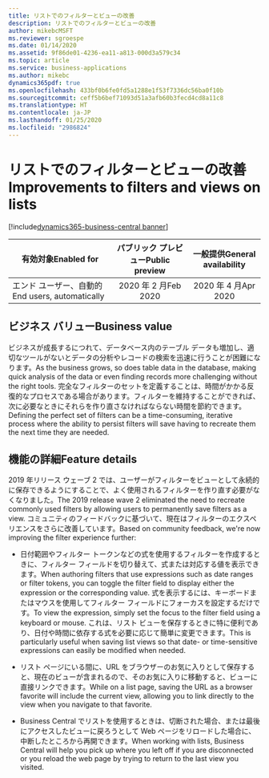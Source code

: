 ```yaml
---
title: リストでのフィルターとビューの改善
description: リストでのフィルターとビューの改善
author: mikebcMSFT
ms.reviewer: sgroespe
ms.date: 01/14/2020
ms.assetid: 9f86de01-4236-ea11-a813-000d3a579c34
ms.topic: article
ms.service: business-applications
ms.author: mikebc
dynamics365pdf: true
ms.openlocfilehash: 433bf0b6fe0fd5a1288e1f53f7336dc56ba0f10b
ms.sourcegitcommit: ceff5b6bef71093d51a3afb60b3fecd4cd8a11c8
ms.translationtype: HT
ms.contentlocale: ja-JP
ms.lasthandoff: 01/25/2020
ms.locfileid: "2986824"
---
```

# <a name="improvements-to-filters-and-views-on-lists"></a><span data-ttu-id="ef34b-103">リストでのフィルターとビューの改善</span><span class="sxs-lookup"><span data-stu-id="ef34b-103">Improvements to filters and views on lists</span></span>
[!include[dynamics365-business-central banner](../includes/dynamics365-business-central.md)]

| <span data-ttu-id="ef34b-104">有効対象</span><span class="sxs-lookup"><span data-stu-id="ef34b-104">Enabled for</span></span>    |  <span data-ttu-id="ef34b-105">パブリック プレビュー</span><span class="sxs-lookup"><span data-stu-id="ef34b-105">Public preview</span></span> | <span data-ttu-id="ef34b-106">一般提供</span><span class="sxs-lookup"><span data-stu-id="ef34b-106">General availability</span></span> | 
| ---------- | :----------: |:----------: |
|<span data-ttu-id="ef34b-107">エンド ユーザー、自動的</span><span class="sxs-lookup"><span data-stu-id="ef34b-107">End users, automatically</span></span>|<span data-ttu-id="ef34b-108">2020 年 2 月</span><span class="sxs-lookup"><span data-stu-id="ef34b-108">Feb 2020</span></span>| <span data-ttu-id="ef34b-109">2020 年 4 月</span><span class="sxs-lookup"><span data-stu-id="ef34b-109">Apr 2020</span></span>|


## <a name="business-value"></a><span data-ttu-id="ef34b-110">ビジネス バリュー</span><span class="sxs-lookup"><span data-stu-id="ef34b-110">Business value</span></span>
<!-- bv start -->
<span data-ttu-id="ef34b-111">ビジネスが成長するにつれて、データベース内のテーブル データも増加し、適切なツールがないとデータの分析やレコードの検索を迅速に行うことが困難になります。</span><span class="sxs-lookup"><span data-stu-id="ef34b-111">As the business grows, so does table data in the database, making quick analysis of the data or even finding records more challenging without the right tools.</span></span> <span data-ttu-id="ef34b-112">完全なフィルターのセットを定義することは、時間がかかる反復的なプロセスである場合があります。フィルターを維持することができれば、次に必要なときにそれらを作り直さなければならない時間を節約できます。</span><span class="sxs-lookup"><span data-stu-id="ef34b-112">Defining the perfect set of filters can be a time-consuming, iterative process where the ability to persist filters will save having to recreate them the next time they are needed.</span></span>
<!-- bv end -->



## <a name="feature-details"></a><span data-ttu-id="ef34b-113">機能の詳細</span><span class="sxs-lookup"><span data-stu-id="ef34b-113">Feature details</span></span>
<!--feature detail start -->
<span data-ttu-id="ef34b-114">2019 年リリース ウェーブ 2 では、ユーザーがフィルターをビューとして永続的に保存できるようにすることで、よく使用されるフィルターを作り直す必要がなくなりました。</span><span class="sxs-lookup"><span data-stu-id="ef34b-114">The 2019 release wave 2 eliminated the need to recreate commonly used filters by allowing users to permanently save filters as a view.</span></span> <span data-ttu-id="ef34b-115">コミュニティのフィードバックに基づいて、現在はフィルターのエクスペリエンスをさらに改善しています。</span><span class="sxs-lookup"><span data-stu-id="ef34b-115">Based on community feedback, we're now improving the filter experience further:</span></span>

- <span data-ttu-id="ef34b-116">日付範囲やフィルター トークンなどの式を使用するフィルターを作成するときに、フィルター フィールドを切り替えて、式または対応する値を表示できます。</span><span class="sxs-lookup"><span data-stu-id="ef34b-116">When authoring filters that use expressions such as date ranges or filter tokens, you can toggle the filter field to display either the expression or the corresponding value.</span></span> <span data-ttu-id="ef34b-117">式を表示するには、キーボードまたはマウスを使用してフィルター フィールドにフォーカスを設定するだけです。</span><span class="sxs-lookup"><span data-stu-id="ef34b-117">To view the expression, simply set the focus to the filter field using a keyboard or mouse.</span></span> <span data-ttu-id="ef34b-118">これは、リスト ビューを保存するときに特に便利であり、日付や時間に依存する式を必要に応じて簡単に変更できます。</span><span class="sxs-lookup"><span data-stu-id="ef34b-118">This is particularly useful when saving list views so that date- or time-sensitive expressions can easily be modified when needed.</span></span>

- <span data-ttu-id="ef34b-119">リスト ページにいる間に、URL をブラウザーのお気に入りとして保存すると、現在のビューが含まれるので、そのお気に入りに移動すると、ビューに直接リンクできます。</span><span class="sxs-lookup"><span data-stu-id="ef34b-119">While on a list page, saving the URL as a browser favorite will include the current view, allowing you to link directly to the view when you navigate to that favorite.</span></span>

- <span data-ttu-id="ef34b-120">Business Central でリストを使用するときは、切断された場合、または最後にアクセスしたビューに戻ろうとして Web ページをリロードした場合に、中断したところから再開できます。</span><span class="sxs-lookup"><span data-stu-id="ef34b-120">When working with lists, Business Central will help you pick up where you left off if you are disconnected or you reload the web page by trying to return to the last view you visited.</span></span>
<!--feature detail end -->









